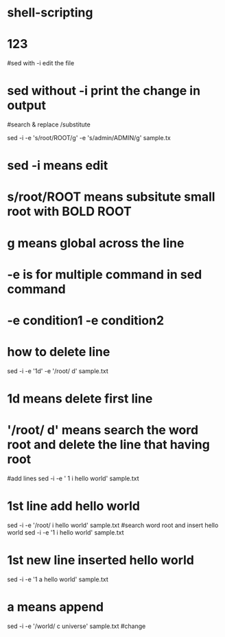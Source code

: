 # shell-scripting
# 123
#sed with -i   edit the file
# sed without -i print the change in output

#search & replace /substitute

sed -i -e 's/root/ROOT/g' -e 's/admin/ADMIN/g' sample.tx
# sed -i means edit
# s/root/ROOT means subsitute small root with BOLD ROOT
# g means global across the line


# -e is for multiple command in sed command
# -e condition1 -e condition2

# how to delete line
sed -i -e '1d' -e '/root/ d' sample.txt
# 1d means delete first line
# '/root/ d' means search the word root and delete the line that having root

#add lines
sed -i -e ' 1 i hello world' sample.txt
# 1st line add hello world
sed -i -e '/root/ i hello world' sample.txt
#search word root and insert hello world
sed -i -e '1 i hello world' sample.txt
# 1st new line inserted hello world
sed -i -e '1 a hello world' sample.txt
# a means append
sed -i -e '/world/ c universe' sample.txt
#change